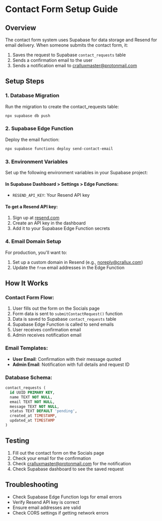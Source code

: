 # Contact Form Setup Guide

## Overview
The contact form system uses Supabase for data storage and Resend for email delivery. When someone submits the contact form, it:
1. Saves the request to Supabase `contact_requests` table
2. Sends a confirmation email to the user
3. Sends a notification email to cralluxmaster@protonmail.com

## Setup Steps

### 1. Database Migration
Run the migration to create the contact_requests table:
```bash
npx supabase db push
```

### 2. Supabase Edge Function
Deploy the email function:
```bash
npx supabase functions deploy send-contact-email
```

### 3. Environment Variables
Set up the following environment variables in your Supabase project:

#### In Supabase Dashboard > Settings > Edge Functions:
- `RESEND_API_KEY`: Your Resend API key

#### To get a Resend API key:
1. Sign up at [resend.com](https://resend.com)
2. Create an API key in the dashboard
3. Add it to your Supabase Edge Function secrets

### 4. Email Domain Setup
For production, you'll want to:
1. Set up a custom domain in Resend (e.g., noreply@crallux.com)
2. Update the `from` email addresses in the Edge Function

## How It Works

### Contact Form Flow:
1. User fills out the form on the Socials page
2. Form data is sent to `submitContactRequest()` function
3. Data is saved to Supabase `contact_requests` table
4. Supabase Edge Function is called to send emails
5. User receives confirmation email
6. Admin receives notification email

### Email Templates:
- **User Email**: Confirmation with their message quoted
- **Admin Email**: Notification with full details and request ID

### Database Schema:
```sql
contact_requests (
  id UUID PRIMARY KEY,
  name TEXT NOT NULL,
  email TEXT NOT NULL,
  message TEXT NOT NULL,
  status TEXT DEFAULT 'pending',
  created_at TIMESTAMP,
  updated_at TIMESTAMP
)
```

## Testing
1. Fill out the contact form on the Socials page
2. Check your email for the confirmation
3. Check cralluxmaster@protonmail.com for the notification
4. Check Supabase dashboard to see the saved request

## Troubleshooting
- Check Supabase Edge Function logs for email errors
- Verify Resend API key is correct
- Ensure email addresses are valid
- Check CORS settings if getting network errors 